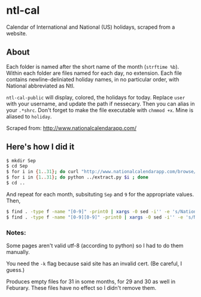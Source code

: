 # ntl-cal
Calendar of International and National (US) holidays, scraped from a website.

## About
Each folder is named after the short name of the month (`strftime %b`). 
Within each folder are files named for each day, no extension. 
Each file contains newline-deliniated holiday names, in no particular order, 
with National abbreviated as Ntl.

`ntl-cal-public` will display, colored, the holidays for today. 
Replace `user` with your username, and update the path if nessecary. 
Then you can alias in your `.*shrc`. Don't forget to make the file executable with `chmmod +x`. 
Mine is aliased to `holiday`.

Scraped from: http://www.nationalcalendarapp.com/

## Here's how I did it
```sh
$ mkdir Sep
$ cd Sep
$ for i in {1..31}; do curl "http://www.nationalcalendarapp.com/browse/2020/9/$i" -kO; done
$ for i in {1..31}; do python ../extract.py $i ; done
$ cd ..
```
And repeat for each month, subsituting `Sep` and `9` for the appropriate values.
Then, 
```sh
$ find . -type f -name "[0-9]" -print0 | xargs -0 sed -i'' -e 's/National/Ntl/ig'
$ find . -type f -name "[0-9][0-9]" -print0 | xargs -0 sed -i'' -e 's/National/Ntl/ig'
```

### Notes: 
Some pages aren't valid utf-8 (according to python) so I had to do them manually.

You need the `-k` flag because said site has an invalid cert. (Be careful, I guess.)

Produces empty files for 31 in some months, for 29 and 30 as well in Feburary. 
These files have no effect so I didn't remove them.
